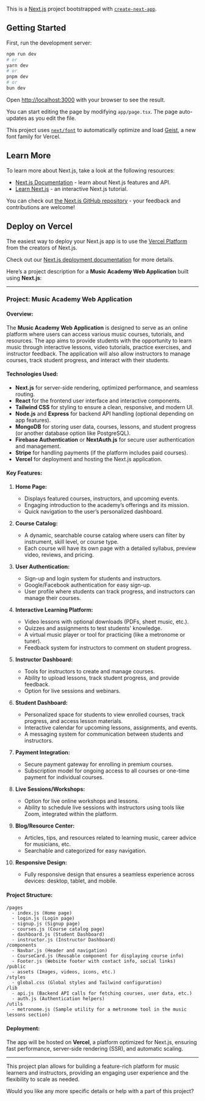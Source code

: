 This is a [Next.js](https://nextjs.org) project bootstrapped with [`create-next-app`](https://nextjs.org/docs/app/api-reference/cli/create-next-app).

## Getting Started

First, run the development server:

```bash
npm run dev
# or
yarn dev
# or
pnpm dev
# or
bun dev
```

Open [http://localhost:3000](http://localhost:3000) with your browser to see the result.

You can start editing the page by modifying `app/page.tsx`. The page auto-updates as you edit the file.

This project uses [`next/font`](https://nextjs.org/docs/app/building-your-application/optimizing/fonts) to automatically optimize and load [Geist](https://vercel.com/font), a new font family for Vercel.

## Learn More

To learn more about Next.js, take a look at the following resources:

- [Next.js Documentation](https://nextjs.org/docs) - learn about Next.js features and API.
- [Learn Next.js](https://nextjs.org/learn) - an interactive Next.js tutorial.

You can check out [the Next.js GitHub repository](https://github.com/vercel/next.js) - your feedback and contributions are welcome!

## Deploy on Vercel

The easiest way to deploy your Next.js app is to use the [Vercel Platform](https://vercel.com/new?utm_medium=default-template&filter=next.js&utm_source=create-next-app&utm_campaign=create-next-app-readme) from the creators of Next.js.

Check out our [Next.js deployment documentation](https://nextjs.org/docs/app/building-your-application/deploying) for more details.

Here’s a project description for a **Music Academy Web Application** built using **Next.js**:

---

### **Project: Music Academy Web Application**

#### **Overview:**
The **Music Academy Web Application** is designed to serve as an online platform where users can access various music courses, tutorials, and resources. The app aims to provide students with the opportunity to learn music through interactive lessons, video tutorials, practice exercises, and instructor feedback. The application will also allow instructors to manage courses, track student progress, and interact with their students.

#### **Technologies Used:**
- **Next.js** for server-side rendering, optimized performance, and seamless routing.
- **React** for the frontend user interface and interactive components.
- **Tailwind CSS** for styling to ensure a clean, responsive, and modern UI.
- **Node.js** and **Express** for backend API handling (optional depending on app features).
- **MongoDB** for storing user data, courses, lessons, and student progress (or another database option like PostgreSQL).
- **Firebase Authentication** or **NextAuth.js** for secure user authentication and management.
- **Stripe** for handling payments (if the platform includes paid courses).
- **Vercel** for deployment and hosting the Next.js application.

#### **Key Features:**

1. **Home Page:**
   - Displays featured courses, instructors, and upcoming events.
   - Engaging introduction to the academy’s offerings and its mission.
   - Quick navigation to the user’s personalized dashboard.

2. **Course Catalog:**
   - A dynamic, searchable course catalog where users can filter by instrument, skill level, or course type.
   - Each course will have its own page with a detailed syllabus, preview video, reviews, and pricing.

3. **User Authentication:**
   - Sign-up and login system for students and instructors.
   - Google/Facebook authentication for easy sign-up.
   - User profile where students can track progress, and instructors can manage their courses.

4. **Interactive Learning Platform:**
   - Video lessons with optional downloads (PDFs, sheet music, etc.).
   - Quizzes and assignments to test students' knowledge.
   - A virtual music player or tool for practicing (like a metronome or tuner).
   - Feedback system for instructors to comment on student progress.

5. **Instructor Dashboard:**
   - Tools for instructors to create and manage courses.
   - Ability to upload lessons, track student progress, and provide feedback.
   - Option for live sessions and webinars.
   
6. **Student Dashboard:**
   - Personalized space for students to view enrolled courses, track progress, and access lesson materials.
   - Interactive calendar for upcoming lessons, assignments, and events.
   - A messaging system for communication between students and instructors.

7. **Payment Integration:**
   - Secure payment gateway for enrolling in premium courses.
   - Subscription model for ongoing access to all courses or one-time payment for individual courses.

8. **Live Sessions/Workshops:**
   - Option for live online workshops and lessons.
   - Ability to schedule live sessions with instructors using tools like Zoom, integrated within the platform.

9. **Blog/Resource Center:**
   - Articles, tips, and resources related to learning music, career advice for musicians, etc.
   - Searchable and categorized for easy navigation.

10. **Responsive Design:**
    - Fully responsive design that ensures a seamless experience across devices: desktop, tablet, and mobile.

#### **Project Structure:**

```
/pages
  - index.js (Home page)
  - login.js (Login page)
  - signup.js (Signup page)
  - courses.js (Course catalog page)
  - dashboard.js (Student Dashboard)
  - instructor.js (Instructor Dashboard)
/components
  - Navbar.js (Header and navigation)
  - CourseCard.js (Reusable component for displaying course info)
  - Footer.js (Website footer with contact info, social links)
/public
  - assets (Images, videos, icons, etc.)
/styles
  - global.css (Global styles and Tailwind configuration)
/lib
  - api.js (Backend API calls for fetching courses, user data, etc.)
  - auth.js (Authentication helpers)
/utils
  - metronome.js (Sample utility for a metronome tool in the music lessons section)
```

#### **Deployment:**
The app will be hosted on **Vercel**, a platform optimized for Next.js, ensuring fast performance, server-side rendering (SSR), and automatic scaling.

---

This project plan allows for building a feature-rich platform for music learners and instructors, providing an engaging user experience and the flexibility to scale as needed.

Would you like any more specific details or help with a part of this project?